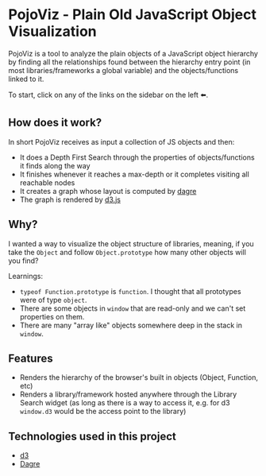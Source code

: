 PojoViz - Plain Old JavaScript Object Visualization
=======

PojoViz is a tool to analyze the plain objects of a JavaScript object hierarchy by finding all the relationships found between the hierarchy entry point (in most libraries/frameworks a global variable) and the objects/functions linked to it.

To start, click on any of the links on the sidebar on the left ⬅️.

## How does it work?

In short PojoViz receives as input a collection of JS objects and then:

- It does a Depth First Search through the properties of objects/functions it finds along the way
- It finishes whenever it reaches a max-depth or it completes visiting all reachable nodes
- It creates a graph whose layout is computed by [dagre](https://github.com/cpettitt/dagre)
- The graph is rendered by [d3.js](http://d3js.org/)

## Why?

I wanted a way to visualize the object structure of libraries, meaning, if you take the `Object` and follow `Object.prototype` how
many other objects will you find?

Learnings:

- `typeof Function.prototype` is `function`. I thought that all prototypes were of type `object`.
- There are some objects in `window` that are read-only and we can't set properties on them.
- There are many "array like" objects somewhere deep in the stack in `window`.

## Features

- Renders the hierarchy of the browser's built in objects (Object, Function, etc)
- Renders a library/framework hosted anywhere through the Library Search widget (as long as there is a way to access it, e.g. for d3 `window.d3` would be the access point to the library)

## Technologies used in this project

- [d3](http://d3js.org/)
- [Dagre](https://github.com/cpettitt/dagre)
